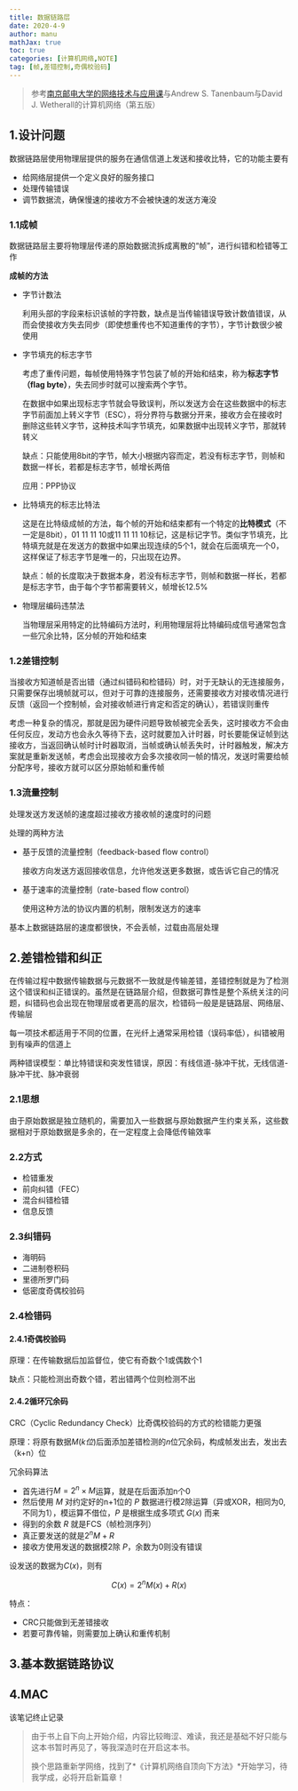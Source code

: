 ```yaml
---
title: 数据链路层
date: 2020-4-9
author: manu
mathJax: true
toc: true
categories: [计算机网络,NOTE]
tag: [帧,差错控制,奇偶校验码]
---
```

> 参考[南京邮电大学的网络技术与应用课](https://www.icourse163.org/learn/NJUPT-1001639008?tid=1450250444#/learn/announce)与Andrew S. Tanenbaum与David J. Wetherall的计算机网络（第五版）

<!-- more -->

## 1.设计问题

数据链路层使用物理层提供的服务在通信信道上发送和接收比特，它的功能主要有

- 给网络层提供一个定义良好的服务接口
- 处理传输错误
- 调节数据流，确保慢速的接收方不会被快速的发送方淹没

### 1.1成帧

数据链路层主要将物理层传递的原始数据流拆成离散的“帧”，进行纠错和检错等工作

**成帧的方法**

- 字节计数法

  利用头部的字段来标识该帧的字符数，缺点是当传输错误导致计数值错误，从而会使接收方失去同步（即使想重传也不知道重传的字节），字节计数很少被使用

- 字节填充的标志字节

  考虑了重传问题，每帧使用特殊字节包装了帧的开始和结束，称为**标志字节（flag byte）**，失去同步时就可以搜索两个字节。

  在数据中如果出现标志字节就会导致误判，所以发送方会在这些数据中的标志字节前面加上转义字节（ESC），将分界符与数据分开来，接收方会在接收时删除这些转义字节，这种技术叫字节填充，如果数据中出现转义字节，那就转转义

  缺点：只能使用8bit的字节，帧大小根据内容而定，若没有标志字节，则帧和数据一样长，若都是标志字节，帧增长两倍

  应用：PPP协议

- 比特填充的标志比特法

  这是在比特级成帧的方法，每个帧的开始和结束都有一个特定的**比特模式**（不一定是8bit），01 11 11 10或11 11 11 10标记，这是标记字节。类似字节填充，比特填充就是在发送方的数据中如果出现连续的5个1，就会在后面填充一个0，这样保证了标志字节是唯一的，只出现在边界。

  缺点：帧的长度取决于数据本身，若没有标志字节，则帧和数据一样长，若都是标志字节，由于每个字节都需要转义，帧增长12.5%

- 物理层编码违禁法

  当物理层采用特定的比特编码方法时，利用物理层将比特编码成信号通常包含一些冗余比特，区分帧的开始和结束

### 1.2差错控制

当接收方知道帧是否出错（通过纠错码和检错码）时，对于无缺认的无连接服务，只需要保存出境帧就可以，但对于可靠的连接服务，还需要接收方对接收情况进行反馈（返回一个控制帧，会对接收帧进行肯定和否定的确认），若错误则重传

考虑一种复杂的情况，那就是因为硬件问题导致帧被完全丢失，这时接收方不会由任何反应，发动方也会永久等待下去，这时就要加入计时器，时长要能保证帧到达接收方，当返回确认帧时计时器取消，当帧或确认帧丢失时，计时器触发，解决方案就是重新发送帧，考虑会出现接收方会多次接收同一帧的情况，发送时需要给帧分配序号，接收方就可以区分原始帧和重传帧

### 1.3流量控制

处理发送方发送帧的速度超过接收方接收帧的速度时的问题

处理的两种方法

- 基于反馈的流量控制（feedback-based flow control）

  接收方向发送方返回接收信息，允许他发送更多数据，或告诉它自己的情况

- 基于速率的流量控制（rate-based flow control）

  使用这种方法的协议内置的机制，限制发送方的速率

基本上数据链路层的速度都很快，不会丢帧，过载由高层处理

## 2.差错检错和纠正

在传输过程中数据传输数据与元数据不一致就是传输差错，差错控制就是为了检测这个错误和纠正错误的。虽然是在链路层介绍，但数据可靠性是整个系统关注的问题，纠错码也会出现在物理层或者更高的层次，检错码一般是是链路层、网络层、传输层

每一项技术都适用于不同的位置，在光纤上通常采用检错（误码率低），纠错被用到有噪声的信道上

两种错误模型：单比特错误和突发性错误，原因：有线信道-脉冲干扰，无线信道-脉冲干扰、脉冲衰弱

### 2.1思想

由于原始数据是独立随机的，需要加入一些数据与原始数据产生约束关系，这些数据相对于原始数据是多余的，在一定程度上会降低传输效率

### 2.2方式

- 检错重发
- 前向纠错（FEC）
- 混合纠错检错
- 信息反馈

### 2.3纠错码

- 海明码
- 二进制卷积码
- 里德所罗门码
- 低密度奇偶校验码

### 2.4检错码

#### 2.4.1奇偶校验码

原理：在传输数据后加监督位，使它有奇数个1或偶数个1

缺点：只能检测出奇数个错，若出错两个位则检测不出

#### 2.4.2循环冗余码

CRC（Cyclic Redundancy Check）比奇偶校验码的方式的检错能力更强

原理：将原有数据$M(k位)$后面添加差错检测的$n$位冗余码，构成帧发出去，发出去（k+n）位

冗余码算法

- 首先进行$M=2^n×M$运算，就是在后面添加n个0
- 然后使用 $M$ 对约定好的n+1位的 $P$ 数据进行模2除运算（异或XOR，相同为0,不同为1），模运算不借位，$P$ 是根据生成多项式 $G(x)$ 而来
- 得到的余数 $R$ 就是FCS（帧检测序列）
- 真正要发送的就是$2^nM+R$
- 接收方使用发送的数据模2除 $P$，余数为0则没有错误

设发送的数据为$C(x)$，则有

$$
C(x)=2^nM(x)+R(x)
$$


特点：

- CRC只能做到无差错接收
- 若要可靠传输，则需要加上确认和重传机制

## 3.基本数据链路协议

## 4.MAC

该笔记终止记录
>由于书上自下向上开始介绍，内容比较晦涩、难读，我还是基础不好只能与这本书暂时再见了，等我深造时在开启这本书。
>
>换个思路重新学网络，找到了*《计算机网络自顶向下方法》*开始学习，待我学成，必将开启新篇章！